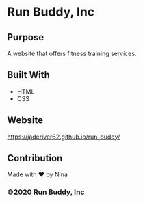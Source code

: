 # Run Buddy, Inc

## Purpose
A website that offers fitness training services. 

## Built With
* HTML
* CSS

## Website
https://jaderiver62.github.io/run-buddy/

## Contribution
Made with ❤️ by Nina

### ©️2020 Run Buddy, Inc 

